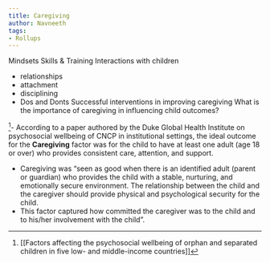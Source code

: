 ```yaml
---
title: Caregiving
author: Navneeth
tags: 
- Rollups
---
```


Mindsets
Skills & Training
Interactions with children
- relationships
- attachment
- disciplining
- Dos and Donts 
Successful interventions in improving caregiving 
What is the importance of caregiving in influencing child outcomes? 



[^1]- According to a paper authored by the Duke Global Health Institute on psychosocial wellbeing of CNCP in institutional settings, the ideal outcome for the **Caregiving**  factor was for the child to have at least one adult (age 18 or over) who provides consistent care, attention, and support. 
- Caregiving was “seen as good when there is an identified adult (parent or guardian) who provides the child with a stable, nurturing, and emotionally secure environment. The relationship between the child and the caregiver should provide physical and psychological security for the child. 
- This factor captured how committed the caregiver was to the child and to his/her involvement with the child”.



[^1]:  [[Factors affecting the psychosocial wellbeing of orphan and separated children in five low- and middle-income countries]]
